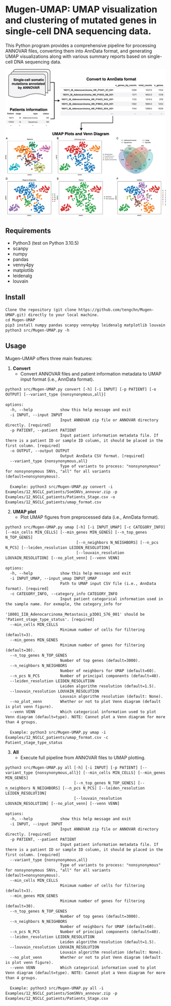 # Mugen-UMAP: UMAP visualization and clustering of mutated genes in single-cell DNA sequencing data.

This Python program provides a comprehensive pipeline for processing ANNOVAR files, converting them into AnnData format, and generating UMAP visualizations along with various summary reports based on single-cell DNA sequencing data.
&NewLine;

![Mugen-UMAP diagram](Mugen-UMAP.png)

## Requirements
- Python3 (test on Python 3.10.5)
- scanpy
- numpy
- pandas
- venny4py
- matplotlib
- leidenalg
- louvain

## Install
```
Clone the repository (git clone https://github.com/tengchn/Mugen-UMAP.git) directly to your local machine.
cd Mugen-UMAP
pip3 install numpy pandas scanpy venny4py leidenalg matplotlib louvain
python3 src/Mugen-UMAP.py -h
```

## Usage
Mugen-UMAP offers three main features:

1. **Convert**
   - Convert ANNOVAR files and patient information metadata to UMAP input format (i.e., AnnData format).
```
python3 src/Mugen-UMAP.py convert [-h] [-i INPUT] [-p PATIENT] [-o OUTPUT] [--variant_type {nonsynonymous,all}]

options:
  -h, --help            show this help message and exit
  -i INPUT, --input INPUT
                        Input ANNOVAR zip file or ANNOVAR directory directly. [required]
  -p PATIENT, --patient PATIENT
                        Input patient information metadata file. If there is a patient ID or sample ID column, it should be placed in the first column. [required]
  -o OUTPUT, --output OUTPUT
                        Output AnnData CSV format. [required]
  --variant_type {nonsynonymous,all}
                        Type of variants to process: "nonsynonymous" for nonsynonymous SNVs, "all" for all variants (default=nonsynonymous).

  Example: python3 src/Mugen-UMAP.py convert -i Examples/12_NSCLC_patients/SomSNVs_annovar.zip -p Examples/12_NSCLC_patients/Patients_Stage.csv -o Examples/12_NSCLC_patients/umap_format.csv
```
&NewLine;

2. **UMAP plot**
   - Plot UMAP figures from preprocessed data (i.e., AnnData format).
```
python3 src/Mugen-UMAP.py umap [-h] [-i INPUT_UMAP] [-c CATEGORY_INFO] [--min_cells MIN_CELLS] [--min_genes MIN_GENES] [--n_top_genes N_TOP_GENES]
                               [--n_neighbors N_NEIGHBORS] [--n_pcs N_PCS] [--leiden_resolution LEIDEN_RESOLUTION]
                               [--louvain_resolution LOUVAIN_RESOLUTION] [--no_plot_venn] [--venn VENN]

options:
  -h, --help            show this help message and exit
  -i INPUT_UMAP, --input_umap INPUT_UMAP
                        Path to UMAP input CSV file (i.e., AnnData format). [required]
  -c CATEGORY_INFO, --category_info CATEGORY_INFO
                        Input patient categorical information used in the sample name. For exmaple, the category_info for
                        '18001_IIB_Adenocarcinoma_Metastasis_p3D01_S76_001' should be 'Patient_stage_type_status'. [required]
  --min_cells MIN_CELLS
                        Minimum number of cells for filtering (default=3).
  --min_genes MIN_GENES
                        Minimum number of genes for filtering (default=30).
  --n_top_genes N_TOP_GENES
                        Number of top genes (default=3000).
  --n_neighbors N_NEIGHBORS
                        Number of neighbors for UMAP (default=60).
  --n_pcs N_PCS         Number of principal components (default=40).
  --leiden_resolution LEIDEN_RESOLUTION
                        Leiden algorithm resolution (default=1.5).
  --louvain_resolution LOUVAIN_RESOLUTION
                        Louvain algorithm resolution (default: None).
  --no_plot_venn        Whether or not to plot Venn diagram (default is plot venn figure).
  --venn VENN           Which categorical information used to plot Venn diagram (default=type). NOTE: Cannot plot a Venn diagram for more than 4 groups.

  Example: python3 src/Mugen-UMAP.py umap -i Examples/12_NSCLC_patients/umap_format.csv -c Patient_stage_type_status
```
&NewLine;

3. **All**
   - Execute full pipeline from ANNOVAR files to UMAP plotting.
```
python3 src/Mugen-UMAP.py all [-h] [-i INPUT] [-p PATIENT] [--variant_type {nonsynonymous,all}] [--min_cells MIN_CELLS] [--min_genes MIN_GENES]
                              [--n_top_genes N_TOP_GENES] [--n_neighbors N_NEIGHBORS] [--n_pcs N_PCS] [--leiden_resolution LEIDEN_RESOLUTION]
                              [--louvain_resolution LOUVAIN_RESOLUTION] [--no_plot_venn] [--venn VENN]

options:
  -h, --help            show this help message and exit
  -i INPUT, --input INPUT
                        Input ANNOVAR zip file or ANNOVAR directory directly. [required]
  -p PATIENT, --patient PATIENT
                        Input patient information metadata file. If there is a patient ID or sample ID column, it should be placed in the first column. [required]
  --variant_type {nonsynonymous,all}
                        Type of variants to process: "nonsynonymous" for nonsynonymous SNVs, "all" for all variants (default=nonsynonymous).
  --min_cells MIN_CELLS
                        Minimum number of cells for filtering (default=3).
  --min_genes MIN_GENES
                        Minimum number of genes for filtering (default=30).
  --n_top_genes N_TOP_GENES
                        Number of top genes (default=3000).
  --n_neighbors N_NEIGHBORS
                        Number of neighbors for UMAP (default=60).
  --n_pcs N_PCS         Number of principal components (default=40).
  --leiden_resolution LEIDEN_RESOLUTION
                        Leiden algorithm resolution (default=1.5).
  --louvain_resolution LOUVAIN_RESOLUTION
                        Louvain algorithm resolution (default: None).
  --no_plot_venn        Whether or not to plot Venn diagram (default is plot venn figure).
  --venn VENN           Which categorical information used to plot Venn diagram (default=type). NOTE: Cannot plot a Venn diagram for more than 4 groups.

  Example: python3 src/Mugen-UMAP.py all -i Examples/12_NSCLC_patients/SomSNVs_annovar.zip -p Examples/12_NSCLC_patients/Patients_Stage.csv
```
